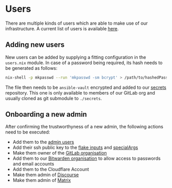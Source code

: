 # Users

There are multiple kinds of users which are able to make use of our infrastructure.
A current list of users is available [here](./users/current_users.md).

## Adding new users

New users can be added by supplying a fitting configuration in the `users.nix` module.
In case of a password being required, its hash needs to be generated as follows:

```sh
nix-shell -p mkpasswd --run 'mkpasswd -sm bcrypt' > /path/to/hashedPasswordFile
```

The file then needs to be `ansible-vault` encrypted and added to our [secrets](https://gitlab.com/garuda-linux/infra-nix-secrets) repository.
This one is only available to members of our GitLab org and usually cloned as git submodule to `./secrets`.

## Onboarding a new admin

After confirming the trustworthyness of a new admin, the following actions need to be executed:

- Add them to the [admin users](./users/current_users.md#admins)
- Add their ssh public key to the [flake inputs](https://gitlab.com/garuda-linux/infra-nix/-/blob/main/flake.nix?ref_type=heads#L59) and [specialArgs](https://gitlab.com/garuda-linux/infra-nix/-/blob/main/nixos/flake-module.nix?ref_type=heads#L38)
- Make them owner of the [GitLab organisation](https://gitlab.com/garuda-linux)
- Add them to our [Bitwarden organisation](https://vault.garudalinux.org) to allow access to passwords and email accounts
- Add them to the Cloudflare Account
- Make them admin of [Discourse](https://forum.garudalinux.org)
- Make them admin of [Matrix](https://matrix.garudalinux.org)
